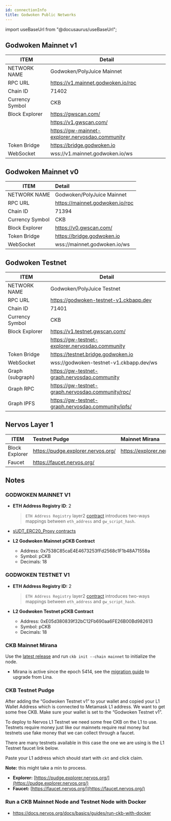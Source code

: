 ```yaml
---
id: connectionInfo
title: Godwoken Public Networks
---
```


import useBaseUrl from "@docusaurus/useBaseUrl";


## Godwoken Mainnet v1

| ITEM            	| Detail                                             	|
|-----------------	|----------------------------------------------------	|
| NETWORK NAME    	| Godwoken/PolyJuice Mainnet                         	|
| RPC URL         	| https://v1.mainnet.godwoken.io/rpc                 	|
| Chain ID        	| 71402                                              	|
| Currency Symbol 	| CKB                                                	|
| Block Explorer  	| https://gwscan.com/                                	|
|                 	| https://v1.gwscan.com/                             	|
|                 	| https://gw-mainnet-explorer.nervosdao.community    	|
| Token Bridge    	| https://bridge.godwoken.io                         	|
| WebSocket       	| wss://v1.mainnet.godwoken.io/ws                    	|


## Godwoken Mainnet v0

|ITEM             |                  Detail                     |
| --------------- | :------------------------------------------ |
| NETWORK NAME    | Godwoken/PolyJuice Mainnet                  |
| RPC URL         | https://mainnet.godwoken.io/rpc             |
| Chain ID        | 71394                                       |
| Currency Symbol | CKB                                         |
| Block Explorer  | https://v0.gwscan.com/                      |
| Token Bridge    | https://bridge.godwoken.io                  |
| WebSocket       | wss://mainnet.godwoken.io/ws                |

## Godwoken Testnet

| ITEM            	| Detail                                             	|
|-----------------	|----------------------------------------------------	|
| NETWORK NAME    	| Godwoken/PolyJuice Testnet                         	|
| RPC URL         	| https://godwoken-testnet-v1.ckbapp.dev             	|
| Chain ID        	| 71401                                              	|
| Currency Symbol 	| CKB                                                	|
| Block Explorer  	| https://v1.testnet.gwscan.com/                     	|
|                 	| https://gw-testnet-explorer.nervosdao.community    	|
| Token Bridge    	| https://testnet.bridge.godwoken.io                 	|
| WebSocket       	| wss://godwoken-testnet-v1.ckbapp.dev/ws            	|
| Graph (subgraph)  | https://gw-testnet-graph.nervosdao.community  	    |
| Graph RPC       	| https://gw-testnet-graph.nervosdao.community/rpc/  	|
| Graph IPFS      	| https://gw-testnet-graph.nervosdao.community/ipfs/ 	|


## Nervos Layer 1

| ITEM           | Testnet Pudge                      | Mainnet Mirana              |
| -------------- | :--------------------------------- | :-------------------------- |
| Block Explorer | https://pudge.explorer.nervos.org/ | https://explorer.nervos.org |
| Faucet         | https://faucet.nervos.org/         |                             |

## Notes

### GODWOKEN MAINNET V1

- **ETH Address Registry ID**: 2

  > `ETH Address Registry` layer2 [contract](https://github.com/nervosnetwork/godwoken-scripts/blob/master/c/contracts/eth_addr_reg.c) introduces two-ways mappings between `eth_address` and `gw_script_hash`.

- [sUDT_ERC20_Proxy contracts](https://github.com/nervosnetwork/godwoken-info/blob/main/mainnet_v1/bridged-token-list.json)

- **L2 Godwoken Mainnet pCKB Contract**

  - Address: 0x7538C85caE4E4673253fFd2568c1F1b48A71558a
  - Symbol: pCKB
  - Decimals: 18

### GODWOKEN TESTNET V1

- **ETH Address Registry ID:** 2

  > `ETH Address Registry` layer2 [contract](https://github.com/nervosnetwork/godwoken-scripts/blob/master/c/contracts/eth_addr_reg.c) introduces two-ways mappings between `eth_address` and `gw_script_hash`.

- **L2 Godwoken Testnet pCKB Contract**

  - Address: 0xE05d380839f32bC12Fb690aa6FE26B00Bd982613
  - Symbol: pCKB
  - Decimals: 18

### CKB Mainnet Mirana

Use the [latest release](https://github.com/nervosnetwork/ckb/releases/latest) and run `ckb init --chain mainnet` to initialize the node.

- Mirana is active since the epoch 5414, see the [migration guide](https://github.com/jordanmack/nervos-ckb2021-hard-fork-migration-guide) to upgrade from Lina.

### **CKB Testnet Pudge**

After adding the “Godwoken Testnet v1” to your wallet and copied your L1 Wallet Address which is connected to Metamask L1 address. We want to get some free CKB. Make sure your wallet is set to the “Godwoken Testnet v1”.

To deploy to Nervos L1 Testnet we need some free CKB on the L1 to use. Testnets require money just like our mainnets require real money but testnets use fake money that we can collect through a faucet.

There are many testnets available in this case the one we are using is the L1 Testnet faucet link below.

Paste your L1 address which should start with `ckt` and click claim.

**Note:** this might take a min to process.

- **Explorer:** [https://pudge.explorer.nervos.org/](https://pudge.explorer.nervos.org/)
- **Faucet:** [https://faucet.nervos.org/](https://faucet.nervos.org/)

### Run a CKB Mainnet Node and Testnet Node with Docker

- https://docs.nervos.org/docs/basics/guides/run-ckb-with-docker
